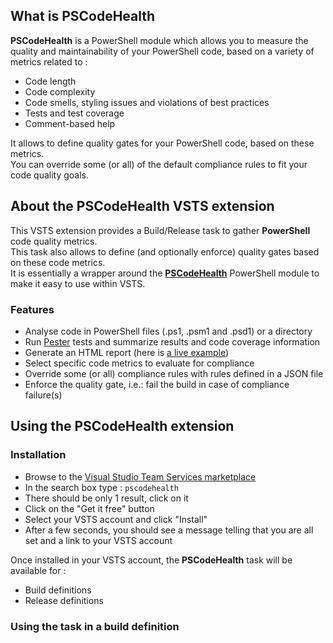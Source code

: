 ## What is PSCodeHealth  

**PSCodeHealth** is a PowerShell module which allows you to measure the quality and maintainability of your PowerShell code, based on a variety of metrics related to :  
  - Code length  
  - Code complexity  
  - Code smells, styling issues and violations of best practices  
  - Tests and test coverage  
  - Comment-based help  

It allows to define quality gates for your PowerShell code, based on these metrics.  
You can override some (or all) of the default compliance rules to fit your code quality goals.  

## About the PSCodeHealth VSTS extension  

This VSTS extension provides a Build/Release task to gather **PowerShell** code quality metrics.  
This task also allows to define (and optionally enforce) quality gates based on these code metrics.  
It is essentially a wrapper around the **[PSCodeHealth](https://github.com/MathieuBuisson/PSCodeHealth)** PowerShell module to make it easy to use within VSTS.  

### Features  

  - Analyse code in PowerShell files (.ps1, .psm1 and .psd1) or a directory  
  - Run [Pester](https://github.com/pester/Pester) tests and summarize results and code coverage information  
  - Generate an HTML report (here is [a live example](https://mathieubuisson.github.io/assets/html/healthreport.html))  
  - Select specific code metrics to evaluate for compliance  
  - Override some (or all) compliance rules with rules defined in a JSON file  
  - Enforce the quality gate, i.e.: fail the build in case of compliance failure(s)  

## Using the PSCodeHealth extension  

### Installation  

  * Browse to the [Visual Studio Team Services marketplace](https://marketplace.visualstudio.com/vsts)  
  * In the search box type : `pscodehealth`  
  * There should be only 1 result, click on it  
  * Click on the "Get it free" button  
  * Select your VSTS account and click "Install"  
  * After a few seconds, you should see a message telling that you are all set and a link to your VSTS account  

Once installed in your VSTS account, the **PSCodeHealth** task will be available for :  
  - Build definitions  
  - Release definitions  

### Using the task in a build definition  

